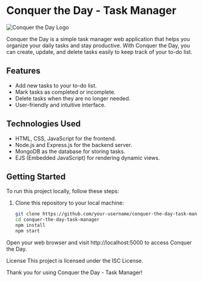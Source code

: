 # Conquer the Day - Task Manager

![Conquer the Day Logo](https://w7.pngwing.com/pngs/670/265/png-transparent-checkmark-done-exam-list-pencil-todo-xomo-basics-icon-thumbnail.png)

Conquer the Day is a simple task manager web application that helps you organize your daily tasks and stay productive. With Conquer the Day, you can create, update, and delete tasks easily to keep track of your to-do list.

## Features

- Add new tasks to your to-do list.
- Mark tasks as completed or incomplete.
- Delete tasks when they are no longer needed.
- User-friendly and intuitive interface.

## Technologies Used

- HTML, CSS, JavaScript for the frontend.
- Node.js and Express.js for the backend server.
- MongoDB as the database for storing tasks.
- EJS (Embedded JavaScript) for rendering dynamic views.

## Getting Started

To run this project locally, follow these steps:

1. Clone this repository to your local machine:

   ```bash
   git clone https://github.com/your-username/conquer-the-day-task-manager.git
   cd conquer-the-day-task-manager
   npm install
   npm start
   ```
Open your web browser and visit http://localhost:5000 to access Conquer the Day.

License
This project is licensed under the ISC License.


Thank you for using Conquer the Day - Task Manager!



